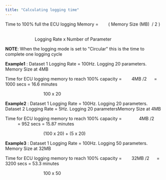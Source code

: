 ```yaml
---
title: "Calculating logging time"
---
```



Time to 100% full the ECU logging Memory =&nbsp; &nbsp; &nbsp; &nbsp; ( Memory Size (MB)&nbsp; / 2 )&nbsp; &nbsp; &nbsp; &nbsp; &nbsp; &nbsp; &nbsp;

&nbsp; &nbsp; &nbsp; &nbsp; &nbsp; &nbsp; &nbsp; &nbsp; &nbsp; &nbsp; &nbsp; &nbsp; Logging Rate x Number of Parameter&nbsp;


**NOTE**: When the logging mode is set to "Circular" this is the time to complete one logging cycle


**Example1** : Dataset 1 Logging Rate = 100Hz. Logging 20 parameters. Memory Size at 4MB



Time for ECU logging memory to reach 100% capacity =&nbsp; &nbsp; &nbsp; &nbsp; 4MB /2&nbsp; &nbsp; &nbsp; = 1000 secs = 16.6 minutes

&nbsp;&nbsp; &nbsp; &nbsp; &nbsp; &nbsp; &nbsp; &nbsp; &nbsp; &nbsp; &nbsp; &nbsp; &nbsp; &nbsp; &nbsp; &nbsp; 100 x 20


**Example2** : Dataset 1 Logging Rate = 100Hz. Logging 20 parameters. Dataset 2 Logging Rate = 5Hz. Logging 20 parametersMemory Size at 4MB



Time for ECU logging memory to reach 100% capacity =&nbsp; &nbsp; &nbsp; &nbsp; &nbsp; &nbsp; &nbsp; 4MB /2 &nbsp; &nbsp; &nbsp; &nbsp; &nbsp; &nbsp; &nbsp; &nbsp; = 952 secs = 15.87 minutes

&nbsp;&nbsp; &nbsp; &nbsp; &nbsp; &nbsp; &nbsp; &nbsp; &nbsp; &nbsp; &nbsp; &nbsp; &nbsp; &nbsp; &nbsp; &nbsp; (100 x 20) + (5 x 20)


**Example3** : Dataset 1 Logging Rate = 100Hz. Logging 50 parameters. Memory Size at 32MB



Time for ECU logging memory to reach 100% capacity =&nbsp; &nbsp; &nbsp; &nbsp; 32MB /2&nbsp; &nbsp; &nbsp; = 3200 secs = 53.3 minutes

&nbsp;&nbsp; &nbsp; &nbsp; &nbsp; &nbsp; &nbsp; &nbsp; &nbsp; &nbsp; &nbsp; &nbsp; &nbsp; &nbsp; &nbsp; &nbsp; 100 x 50


